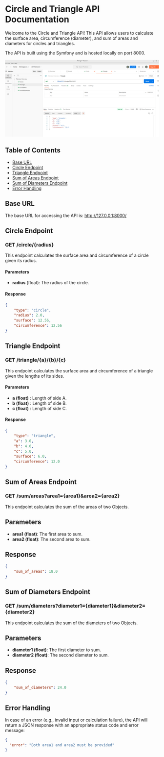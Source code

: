 # Circle and Triangle API Documentation

Welcome to the Circle and Triangle API! This API allows users to calculate the surface area, circumference (diameter), and sum of areas and diameters for circles and triangles.

The API is built using the Symfony and is hosted locally on port 8000.

![Postman Triangle Example](public/images/postman_Tek.png)
## Table of Contents

- [Base URL](#base-url)
- [Circle Endpoint](#circle-endpoint)
- [Triangle Endpoint](#triangle-endpoint)
- [Sum of Areas Endpoint](#sum-of-areas-endpoint)
- [Sum of Diameters Endpoint](#sum-of-diameters-endpoint)
- [Error Handling](#error-handling)

## Base URL

The base URL for accessing the API is:
http://127.0.0.1:8000/


## Circle Endpoint

### GET /circle/{radius}

This endpoint calculates the surface area and circumference of a circle given its radius.

#### Parameters

- **radius** (float): The radius of the circle.

#### Response

```json
{
    "type": "circle",
    "radius": 2.0,
    "surface": 12.56,
    "circumference": 12.56
}

```
## Triangle Endpoint
### GET /triangle/{a}/{b}/{c}
This endpoint calculates the surface area and circumference of a triangle given the lengths of its sides.

#### Parameters
- **a (float)** : Length of side A.
- **b (float)** : Length of side B.
- **c (float)** : Length of side C.
#### Response
```json
{
    "type": "triangle",
    "a": 3.0,
    "b": 4.0,
    "c": 5.0,
    "surface": 6.0,
    "circumference": 12.0
}
```
## Sum of Areas Endpoint
### GET /sum/areas?area1={area1}&area2={area2}
This endpoint calculates the sum of the areas of two Objects.
## Parameters
- **area1 (float)**: The first area to sum.
- **area2 (float)**: The second area to sum.
## Response
```json
{
    "sum_of_areas": 18.0
}
```
## Sum of Diameters Endpoint
### GET /sum/diameters?diameter1={diameter1}&diameter2={diameter2}
This endpoint calculates the sum of the diameters of two Objects.
## Parameters
- **diameter1 (float)**: The first diameter to sum.
- **diameter2 (float)**: The second diameter to sum.
## Response
```json
{
    "sum_of_diameters": 24.0
}
```

## Error Handling
In case of an error (e.g., invalid input or calculation failure), the API will return a JSON response with an appropriate status code and error message:
```json
{
  "error": "Both area1 and area2 must be provided"
}
```
